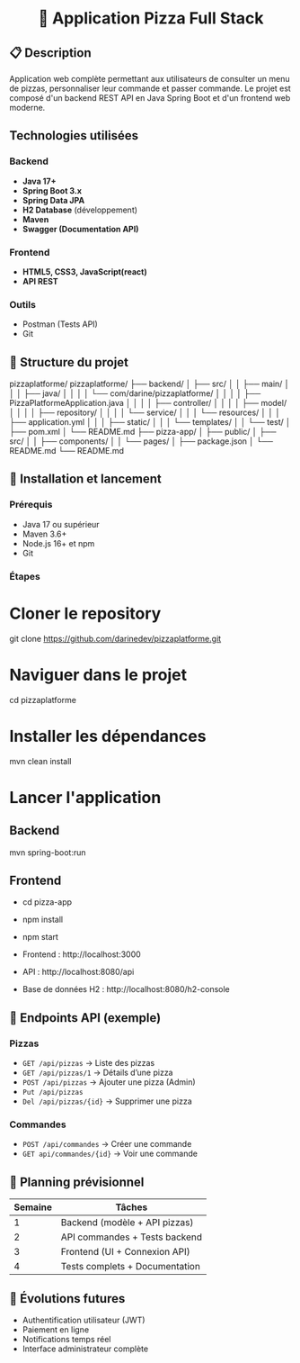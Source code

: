 <h1 align="center">🍕 Application Pizza Full Stack</h1>

## 📋 Description
Application web complète permettant aux utilisateurs de consulter un menu de pizzas, personnaliser leur commande et passer commande. Le projet est composé d'un backend REST API en Java Spring Boot et d'un frontend web moderne.

## Technologies utilisées
### Backend
- **Java 17+**
- **Spring Boot 3.x**
- **Spring Data JPA**
- **H2 Database** (développement)
- **Maven**
- **Swagger (Documentation API)**
### Frontend
- **HTML5, CSS3, JavaScript(react)**
- **API REST**
### **Outils**
- Postman (Tests API)
- Git
## 📁 Structure du projet
pizzaplatforme/
pizzaplatforme/
├── backend/
│   ├── src/
│   │   ├── main/
│   │   │   ├── java/
│   │   │   │   └── com/darine/pizzaplatforme/
│   │   │   │       ├── PizzaPlatformeApplication.java
│   │   │   │       ├── controller/
│   │   │   │       ├── model/
│   │   │   │       ├── repository/
│   │   │   │       └── service/
│   │   │   └── resources/
│   │   │       ├── application.yml
│   │   │       ├── static/
│   │   │       └── templates/
│   │   └── test/
│   ├── pom.xml
│   └── README.md
├── pizza-app/
│   ├── public/
│   ├── src/
│   │   ├── components/
│   │   └── pages/
│   ├── package.json
│   └── README.md
└── README.md
## 🚀 Installation et lancement
### Prérequis
- Java 17 ou supérieur
- Maven 3.6+
- Node.js 16+ et npm
- Git
### Étapes

# Cloner le repository
git clone https://github.com/darinedev/pizzaplatforme.git
# Naviguer dans le projet
cd pizzaplatforme
# Installer les dépendances
mvn clean install


# Lancer l'application
## Backend
mvn spring-boot:run
## Frontend
- cd pizza-app
- npm install
- npm start


- Frontend : http://localhost:3000
- API : http://localhost:8080/api
- Base de données H2 : http://localhost:8080/h2-console

## 🔗 **Endpoints API (exemple)**
### **Pizzas**
- `GET /api/pizzas` → Liste des pizzas
- `GET /api/pizzas/1` → Détails d’une pizza
- `POST /api/pizzas` → Ajouter une pizza (Admin)
- `Put /api/pizzas`
- `Del /api/pizzas/{id}` → Supprimer une pizza 

### **Commandes**
- `POST /api/commandes` → Créer une commande
- `GET api/commandes/{id}` → Voir une commande


## 📅 **Planning prévisionnel**
| Semaine | Tâches |
|---------|--------|
| 1 | Backend (modèle + API pizzas) |
| 2 | API commandes + Tests backend |
| 3 | Frontend (UI + Connexion API) |
| 4 | Tests complets + Documentation |

## 🚀 **Évolutions futures**
- Authentification utilisateur (JWT)
- Paiement en ligne
- Notifications temps réel
- Interface administrateur complète